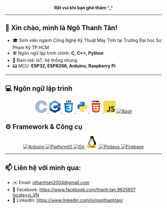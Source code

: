 <p align="center">
  <strong>Rất vui khi bạn ghé thăm ^_^</strong>
</p>
<hr />

## 👋 Xin chào, mình là Ngô Thanh Tân!

- 🎓 Sinh viên ngành Công Nghệ Kỹ Thuật Máy Tính tại Trường Đại học Sư Phạm Kỹ TP.HCM
- 🛠️ Ngôn ngữ lập trình chính: **C, C++, Python**
- 🤖 Đam mê: IoT, hệ thống nhúng
- 📟 MCU: **ESP32, ESP8266, Arduino, Raspberry Pi**

---

## 💻 Ngôn ngữ lập trình
<p align="center">
    <a href="https://www.cprogramming.com/" target="_blank" rel="noreferrer">
        <img src="https://raw.githubusercontent.com/devicons/devicon/master/icons/c/c-original.svg" alt="C" width="40" height="40"/>
    </a>
    <a href="https://www.w3schools.com/cpp/" target="_blank" rel="noreferrer">
        <img src="https://raw.githubusercontent.com/devicons/devicon/master/icons/cplusplus/cplusplus-original.svg" alt="C++" width="40" height="40"/>
    </a>
    <a href="https://www.w3schools.com/css/" target="_blank" rel="noreferrer">
        <img src="https://raw.githubusercontent.com/devicons/devicon/master/icons/css3/css3-original-wordmark.svg" alt="CSS3" width="40" height="40"/>
    </a>
    <a href="https://www.python.org" target="_blank" rel="noreferrer">
        <img src="https://raw.githubusercontent.com/devicons/devicon/master/icons/python/python-original.svg" alt="Python" width="40" height="40"/>
    </a>
    <a href="https://www.w3.org/html/" target="_blank" rel="noreferrer">
        <img src="https://raw.githubusercontent.com/devicons/devicon/master/icons/html5/html5-original-wordmark.svg" alt="HTML5" width="40" height="40"/>
    </a>
    <a href="https://developer.mozilla.org/en-US/docs/Web/JavaScript" target="_blank" rel="noreferrer">
        <img src="https://raw.githubusercontent.com/devicons/devicon/master/icons/javascript/javascript-original.svg" alt="JavaScript" width="40" height="40"/>
    </a>
    <a href="https://www.gnu.org/software/bash/" target="_blank" rel="noreferrer">
        <img src="https://www.vectorlogo.zone/logos/gnu_bash/gnu_bash-icon.svg" alt="Bash" width="40" height="40"/>
    </a>
</p>

## ⚙️ Framework & Công cụ
<p align="center">
    <a href="https://www.arduino.cc/" target="_blank" rel="noreferrer">
        <img src="https://cdn.worldvectorlogo.com/logos/arduino-1.svg" alt="Arduino" width="40" height="40"/>
    </a>
    <a href="https://platformio.org/" target="_blank" rel="noreferrer">
        <img src="https://upload.wikimedia.org/wikipedia/commons/thumb/c/cd/PlatformIO_logo.svg/2048px-PlatformIO_logo.svg.png" alt="PlatformIO" width="40" height="40"/>
    </a>
    <a href="https://git-scm.com/" target="_blank" rel="noreferrer">
        <img src="https://www.vectorlogo.zone/logos/git-scm/git-scm-icon.svg" alt="Git" width="40" height="40"/>
    </a>
    <a href="https://www.linux.org/" target="_blank" rel="noreferrer">
        <img src="https://raw.githubusercontent.com/devicons/devicon/master/icons/linux/linux-original.svg" alt="Linux" width="40" height="40"/>
    </a>
    <a href="https://www.labcenter.com/" target="_blank" rel="noreferrer">
        <img src="https://encrypted-tbn0.gstatic.com/images?q=tbn:ANd9GcSEWJQKZ5rI-aMNS9GPXxEuy8LC4iCSoS6Bww&s" alt="Proteus" width="40" height="40"/>
    </a>
    <a href="https://firebase.google.com/" target="_blank" rel="noreferrer">
        <img src="https://www.vectorlogo.zone/logos/firebase/firebase-icon.svg" alt="Firebase" width="40" height="40"/>
    </a>
</p>

---

## 📫 Liên hệ với mình qua:

- ✉️ Email: nthanhtan2004@gmail.com
- 🔗 Facebook: https://www.facebook.com/thanh.tan.962560?locale=vi_VN
- 💬 LinkedIn: https://www.linkedin.com/in/ngothanhtan/
